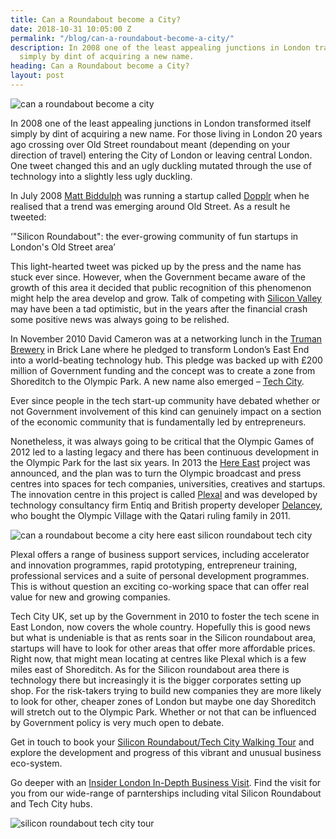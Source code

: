```yaml
---
title: Can a Roundabout become a City?
date: 2018-10-31 10:05:00 Z
permalink: "/blog/can-a-roundabout-become-a-city/"
description: In 2008 one of the least appealing junctions in London transformed itself
  simply by dint of acquiring a new name.
heading: Can a Roundabout become a City?
layout: post
---
```


![can a roundabout become a city](/uploads/can%20a%20roundabout%20become%20a%20city%20silicon%20roundabout%20tech%20city.jpg)

In 2008 one of the least appealing junctions in London transformed itself simply by dint of acquiring a new name.  For those living in London 20 years ago crossing over Old Street roundabout meant (depending on your direction of travel) entering the City of London or leaving central London.  One tweet changed this and an ugly duckling mutated through the use of technology into a slightly less ugly duckling. 

 

In July 2008 [Matt Biddulph](https://gigaom.com/2012/12/11/how-londons-silicon-roundabout-really-got-started/) was running a startup called [Dopplr](https://en.wikipedia.org/wiki/Dopplr) when he realised that a trend was emerging around Old Street.  As a result he tweeted: 

 

‘"Silicon Roundabout": the ever-growing community of fun startups in London's Old Street area’ 

 

This light-hearted tweet was picked up by the press and the name has stuck ever since.  However, when the Government became aware of the growth of this area it decided that public recognition of this phenomenon might help the area develop and grow.  Talk of competing with [Silicon Valley](https://www.investopedia.com/terms/s/siliconvalley.asp) may have been a tad optimistic, but in the years after the financial crash some positive news was always going to be relished. 

 

In November 2010 David Cameron was at a networking lunch in the [Truman Brewery](http://www.trumanbrewery.com/) in Brick Lane where he pledged to transform London’s East End into a world-beating technology hub.  This pledge was backed up with £200 million of Government funding and the concept was to create a zone from Shoreditch to the Olympic Park.  A new name also emerged – [Tech City](https://technation.io/). 

 

Ever since people in the tech start-up community have debated whether or not Government involvement of this kind can genuinely impact on a section of the economic community that is fundamentally led by entrepreneurs. 

 

Nonetheless, it was always going to be critical that the Olympic Games of 2012 led to a lasting legacy and there has been continuous development in the Olympic Park for the last six years.  In 2013 the [Here East](https://hereeast.com/) project was announced, and the plan was to turn the Olympic broadcast and press centres into spaces for tech companies, universities, creatives and startups.  The innovation centre in this project is called [Plexal](https://www.plexal.com/) and was developed by technology consultancy firm Entiq and British property developer [Delancey](https://www.delancey.com/here-east.html), who bought the Olympic Village with the Qatari ruling family in 2011.

![can a roundabout become a city here east silicon roundabout tech city](/uploads/here-east-silicon-roundabout-tech-city.jpg)

 

Plexal offers a range of business support services, including accelerator and innovation programmes, rapid prototyping, entrepreneur training, professional services and a suite of personal development programmes.  This is without question an exciting co-working space that can offer real value for new and growing companies. 

 

 

Tech City UK, set up by the Government in 2010 to foster the tech scene in East London, now covers the whole country.  Hopefully this is good news but what is undeniable is that as rents soar in the Silicon roundabout area, startups will have to look for other areas that offer more affordable prices.  Right now, that might mean locating at centres like Plexal which is a few miles east of Shoreditch.  As for the Silicon roundabout area there is technology there but increasingly it is the bigger corporates setting up shop.  For the risk-takers trying to build new companies they are more likely to look for other, cheaper zones of London but maybe one day Shoreditch will stretch out to the Olympic Park.  Whether or not that can be influenced by Government policy is very much open to debate. 

 

 

Get in touch to book your [Silicon Roundabout/Tech City Walking Tour](https://www.insider-london.co.uk/tours/silicon-roundabout-and-tech-city-tour/) and explore the development and progress of this vibrant and unusual business eco-system. 

 

Go deeper with an [Insider London In-Depth Business Visit](https://www.insider-london.co.uk/tours/in-depth-business-tour/). Find the visit for you from our wide-range of parnterships including vital Silicon Roundabout and Tech City hubs. 

![silicon roundabout tech city tour](/uploads/silicon%20roundabout%20tour%20tech%20city.jpg)